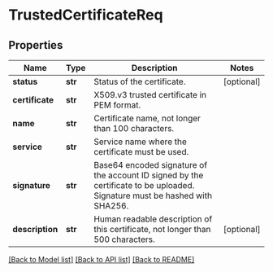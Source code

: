 # TrustedCertificateReq

## Properties
Name | Type | Description | Notes
------------ | ------------- | ------------- | -------------
**status** | **str** | Status of the certificate. | [optional] 
**certificate** | **str** | X509.v3 trusted certificate in PEM format. | 
**name** | **str** | Certificate name, not longer than 100 characters. | 
**service** | **str** | Service name where the certificate must be used. | 
**signature** | **str** | Base64 encoded signature of the account ID signed by the certificate to be uploaded. Signature must be hashed with SHA256. | 
**description** | **str** | Human readable description of this certificate, not longer than 500 characters. | [optional] 

[[Back to Model list]](../README.md#documentation-for-models) [[Back to API list]](../README.md#documentation-for-api-endpoints) [[Back to README]](../README.md)


